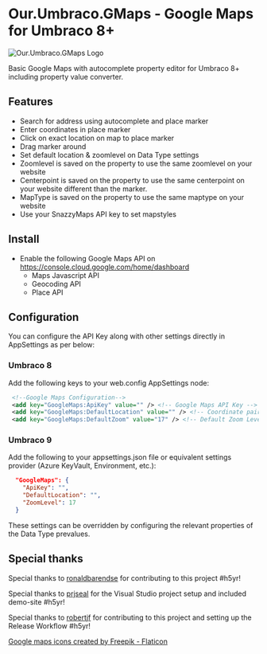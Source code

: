 # Our.Umbraco.GMaps - Google Maps for Umbraco 8+

![Our.Umbraco.GMaps Logo](https://raw.githubusercontent.com/ArnoldV/Our.Umbraco.GMaps/master/icon.png)

Basic Google Maps with autocomplete property editor for Umbraco 8+ including property value converter.

## Features

- Search for address using autocomplete and place marker
- Enter coordinates in place marker
- Click on exact location on map to place marker
- Drag marker around
- Set default location & zoomlevel on Data Type settings
- Zoomlevel is saved on the property to use the same zoomlevel on your website
- Centerpoint is saved on the property to use the same centerpoint on your website different than the marker.
- MapType is saved on the property to use the same maptype on your website
- Use your SnazzyMaps API key to set mapstyles

## Install

- Enable the following Google Maps API on <https://console.cloud.google.com/home/dashboard>
  - Maps Javascript API
  - Geocoding API
  - Place API

## Configuration

You can configure the API Key along with other settings directly in AppSettings as per below:

### Umbraco 8

Add the following keys to your web.config AppSettings node:

```xml
 <!--Google Maps Configuration-->
 <add key="GoogleMaps:ApiKey" value="" /> <!-- Google Maps API Key -->
 <add key="GoogleMaps:DefaultLocation" value="" /> <!-- Coordinate pair in the format lat,lng -->
 <add key="GoogleMaps:DefaultZoom" value="17" /> <!-- Default Zoom Level for the Maps Property Editor. -->
```

### Umbraco 9

Add the following to your appsettings.json file or equivalent settings provider (Azure KeyVault, Environment, etc.):

```json
  "GoogleMaps": {
    "ApiKey": "",
    "DefaultLocation": "",
    "ZoomLevel": 17
  }
```

These settings can be overridden by configuring the relevant properties of the Data Type prevalues.

## Special thanks

Special thanks to [ronaldbarendse](https://github.com/ronaldbarendse) for contributing to this project #h5yr!

Special thanks to [prjseal](https://github.com/prjseal) for the Visual Studio project setup and included demo-site #h5yr!

Special thanks to [robertjf](https://github.com/robertjf) for contributing to this project and setting up the Release Workflow #h5yr!

<a href="https://www.flaticon.com/free-icons/google-maps" title="google maps icons">Google maps icons created by Freepik - Flaticon</a>
